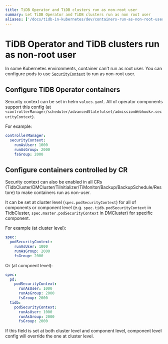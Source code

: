 ```yaml
---
title: TiDB Operator and TiDB clusters run as non-root user
summary: Let TiDB Operator and TiDB clusters run as non root user
aliases: ['/docs/tidb-in-kubernetes/dev/containers-run-as-non-root-user/']
---
```


# TiDB Operator and TiDB clusters run as non-root user

In some Kubernetes environments, container can't run as root user. You can configure pods to use [`SecurityContext`](https://kubernetes.io/docs/tasks/configure-pod-container/security-context/#set-the-security-context-for-a-pod) to run as non-root user.

## Configure TiDB Operator containers

Security context can be set in helm `values.yaml`. All of operator components support this config (at `<controllerManager/scheduler/advancedStatefulset/admissionWebhook>.securityContext`).

For example:

```yaml
controllerManager:
  securityContext:
    runAsUser: 1000
    runAsGroup: 2000
    fsGroup: 2000
```

## Configure containers controlled by CR

Security context can also be enabled in all CRs (TidbCluster/DMCluster/TiInitializer/TiMonitor/Backup/BackupSchedule/Restore) to make containers run as non-user.

It can be set at cluster level (`spec.podSecurityContext`) for all of components or component level (e.g. `spec.tidb.podSecurityContext` in TidbCluster, `spec.master.podSecurityContext` in DMCluster) for specific component.

For example (at cluster level):

```yaml
spec:
  podSecurityContext:
    runAsUser: 1000
    runAsGroup: 2000
    fsGroup: 2000
```

Or (at compnent level):

```yaml
spec:
  pd:
    podSecurityContext:
      runAsUser: 1000
      runAsGroup: 2000
      fsGroup: 2000
  tidb:
    podSecurityContext:
      runAsUser: 1000
      runAsGroup: 2000
      fsGroup: 2000
```

If this field is set at both cluster level and component level, component level config will override the one at cluster level.
